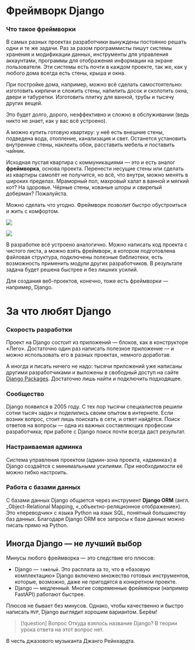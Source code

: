 # Фреймворк Django

### Что такое фреймворки

В самых разных проектах разработчики вынуждены постоянно решать одни и те же задачи. Раз за разом программисты пишут системы хранения и модификации данных, инструменты для управления аккаунтами, программы для отображения информации на экране пользователя. Эти системы есть почти в каждом проекте, так же, как у любого дома всегда есть стены, крыша и окна.

При постройке дома, например, можно всё сделать самостоятельно: изготовить кирпичи и сложить стены, напилить досок и сколотить окна, двери и табуретки. Изготовить плитку для ванной, трубы и тысячу других вещей.

Это будет долго, дорого, неэффективно и сложно в обслуживании (ведь никто не знает, как у вас всё устроено).

А можно купить готовую квартиру: у неё есть внешние стены, подведена вода, отопление, канализация и свет. Останется установить внутренние стены, наклеить обои, расставить мебель и поставить чайник.

Исходная пустая квартира с коммуникациями — это и есть аналог **фреймворка**, основа проекта. Перенести несущие стены или сделать из квартиры самолёт не получится, но всё, что внутри, можно менять в широких пределах. Мраморный пол, махровый халат в ванной и мягкий кот? На здоровье. Чёрные стены, кованые шторы и свирепый доберман? Пожалуйста.

Можно сделать что угодно. Фреймворк позволит быстро обустроиться и жить с комфортом.

![](https://pictures.s3.yandex.net/resources/25-2_1_1718272468.png)

![](https://pictures.s3.yandex.net/resources/25-1_1718272476.png)

В разработке всё устроено аналогично. Можно написать код проекта с чистого листа, а можно взять фреймворк, в котором подготовлена файловая структура, подключены полезные библиотеки, есть возможность применить модули других разработчиков. В результате задача будет решена быстрее и без лишних усилий.

Для создания веб-проектов, конечно, тоже есть фреймворки — например, Django.

# За что любят Django

### Скорость разработки

Проект на Django состоит из приложений — блоков, как в конструкторе «Лего». Достаточно один раз написать полезное приложение — и можно использовать его в разных проектах, немного доработав.

А иногда и писать ничего не надо: тысячи приложений уже написаны другими разработчиками и выложены в свободный доступ на сайте [Django Packages](https://djangopackages.org/). Достаточно лишь найти и подключить подходящее.

### Сообщество

Django появился в 2005 году. С тех пор тысячи специалистов решили сотни тысяч задач и поделились своим опытом в интернете. Если возник вопрос, стоит лишь поискать в сети, и ответ найдётся. Поиск ответов на вопросы — одна из важных составляющих профессии разработчика; при работе с Django поиск почти всегда даст результат.

### Настраиваемая админка

Система управления проектом (админ-зона проекта, «админка») в Django создаётся с минимальными усилиями. При необходимости её можно гибко настроить.

### Работа с базами данных

С базами данных Django общается через инструмент **Django ORM** (англ. _Object-Relational Mapping, «_объектно-реляционное отображение»). Это «переводчик» с языка Python на язык SQL, понятный большинству баз данных. Благодаря Django ORM все запросы к базе данных можно писать прямо на Python.

## Иногда Django — не лучший выбор

Минусы любого фреймворка — это следствие его плюсов:

- Django — `тяжёлый`. Это расплата за то, что в «базовую комплектацию» Django включено множество готовых инструментов, которые, возможно, даже не пригодятся в конкретном проекте.
- Django — медленный. Многие современные фреймворки (например FastAPI) работают быстрее.

Плюсов не бывает без минусов. Однако, чтобы качественно и быстро написать `MVP`, Django выглядит хорошим вариантом. Берём!


>[!question] Вопрос
Откуда взялось название Django? В теории урока ответа на этот вопрос нет.
>
В честь джазового музыканта Джанго Рейнхардта.